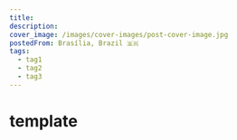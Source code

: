 ```yaml
---
title:
description:
cover_image: /images/cover-images/post-cover-image.jpg
postedFrom: Brasília, Brazil 🇧🇷
tags:
  - tag1
  - tag2
  - tag3
---
```


# template
